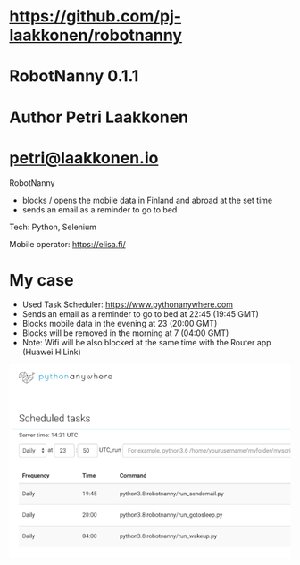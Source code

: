 # https://github.com/pj-laakkonen/robotnanny
# RobotNanny 0.1.1
# Author Petri Laakkonen
# petri@laakkonen.io

RobotNanny
- blocks / opens the mobile data in Finland and abroad at the set time
- sends an email as a reminder to go to bed

Tech: Python, Selenium

Mobile operator: https://elisa.fi/

# My case
- Used Task Scheduler: https://www.pythonanywhere.com
- Sends an email as a reminder to go to bed at 22:45 (19:45 GMT)
- Blocks mobile data in the evening at 23 (20:00 GMT)
- Blocks will be removed in the morning at 7 (04:00 GMT)
- Note: Wifi will be also blocked at the same time with the Router app (Huawei HiLink)

![image](pics/tasks.png)

#
